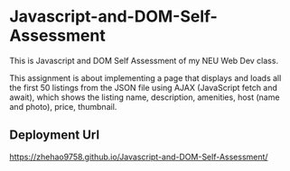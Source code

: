 # Javascript-and-DOM-Self-Assessment
This is Javascript and DOM Self Assessment of my NEU Web Dev class.

This assignment is about implementing a page that displays and loads all the first 50 listings from the JSON file using AJAX (JavaScript fetch and await), which shows the listing name, description, amenities, host (name and photo), price, thumbnail.

## Deployment Url
https://zhehao9758.github.io/Javascript-and-DOM-Self-Assessment/
